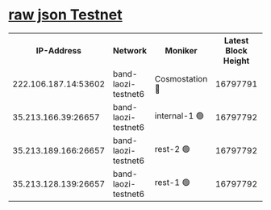
[raw json Testnet](https://rpc-check.bandt.stavr.tech/bandt/rpcbandt_result.json)
=

<table><tr><th>IP-Address</th><th>Network</th><th>Moniker</th><th>Latest Block Height</th><th>Earliest Block Height</th><th>Catching Up</th><th>Tx Index</th><th>Voting Power</th><th>Scan Time</th></tr><tr><td>222.106.187.14:53602</td><td>band-laozi-testnet6</td><td>Cosmostation 🔴</td><td>16797791</td><td>16668001</td><td>False</td><td>on</td><td>2203686</td><td>2024-03-15T02:09:14.583187884UTC</td></tr><tr><td>35.213.166.39:26657</td><td>band-laozi-testnet6</td><td>internal-1 🟢</td><td>16797792</td><td>16697792</td><td>False</td><td>on</td><td>0</td><td>2024-03-15T02:09:15.495992495UTC</td></tr><tr><td>35.213.189.166:26657</td><td>band-laozi-testnet6</td><td>rest-2 🟢</td><td>16797792</td><td>16697792</td><td>False</td><td>on</td><td>0</td><td>2024-03-15T02:09:16.427330062UTC</td></tr><tr><td>35.213.128.139:26657</td><td>band-laozi-testnet6</td><td>rest-1 🟢</td><td>16797792</td><td>16697792</td><td>False</td><td>on</td><td>0</td><td>2024-03-15T02:09:17.329895419UTC</td></tr></table>

